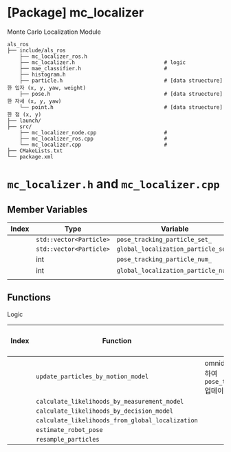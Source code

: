 # [Package] mc_localizer

Monte Carlo Localization Module

    als_ros
    ├── include/als_ros     
        ├── mc_localizer_ros.h    
        ├── mc_localizer.h                             # logic
        ├── mae_classifier.h                           # 
        ├── histogram.h
        ├── particle.h                                 # [data struecture] 한 입자 (x, y, yaw, weight)
        ├── pose.h                                     # [data struecture] 한 자세 (x, y, yaw)
        └── point.h                                    # [data struecture] 한 점 (x, y)
    ├── launch/                            
    ├── src/     
        ├── mc_localizer_node.cpp                      # 
        ├── mc_localizer_ros.cpp                       # 
        └── mc_localizer.cpp                           # 
    ├── CMakeLists.txt                             
    └── package.xml    

# `mc_localizer.h` and `mc_localizer.cpp`

## Member Variables

|Index|Type|Variable|Description|
|---|---|---|---|
||`std::vector<Particle>`|`pose_tracking_particle_set_`||
||`std::vector<Particle>`|`global_localization_particle_set_`||
||int|`pose_tracking_particle_num_`||
||int|`global_localization_particle_num_`||
|||||

## Functions

Logic

|Index|Function|Description|사용하는 Member Variables|
|---|---|---|---|
||`update_particles_by_motion_model`|omnidirectional model을 사용하여 `pose_tracking_particle_set_` 업데이트||
||`calculate_likelihoods_by_measurement_model`|||
||`calculate_likelihoods_by_decision_model`|||
||`calculate_likelihoods_from_global_localization`|||
||`estimate_robot_pose`|||
||`resample_particles`|||
